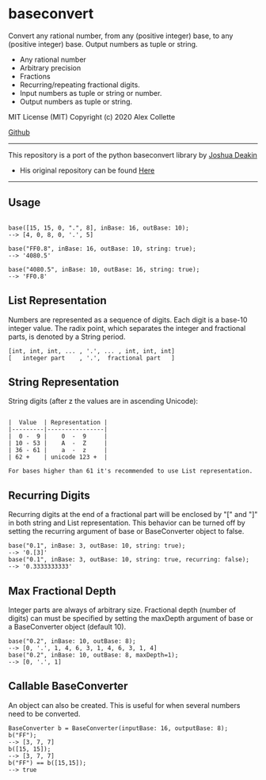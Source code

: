 # baseconvert
Convert any rational number, from any (positive integer) base, to any (positive integer) base. Output numbers as tuple or string.
- Any rational number
- Arbitrary precision
- Fractions
- Recurring/repeating fractional digits.
- Input numbers as tuple or string or number.
- Output numbers as tuple or string.

MIT License (MIT) Copyright (c) 2020 Alex Collette

[Github](https://github.com/randomdude583/baseconvert "GitHub Repo")

- - - - 
This repository is a port of the python baseconvert library by [Joshua Deakin](https://github.com/squdle "github/squdle")
- His original repository can be found [Here](https://github.com/squdle/baseconvert "squdle/baseconvert")
- - - -

## Usage
```// base(number, {inputBase=10, outputBase=10, maxDepth=10, string=false, recurring=true})

base([15, 15, 0, ".", 8], inBase: 16, outBase: 10);
--> [4, 0, 8, 0, '.', 5]

base("FF0.8", inBase: 16, outBase: 10, string: true);
--> '4080.5'

base("4080.5", inBase: 10, outBase: 16, string: true);
--> 'FF0.8'
```

## List Representation
Numbers are represented as a sequence of digits. Each digit is a base-10 integer value. The radix point, which separates the integer and fractional parts, is denoted by a String period.

``` 
[int, int, int, ... , '.', ... , int, int, int]
[   integer part    , '.',  fractional part   ]
```

## String Representation
String digits (after z the values are in ascending Unicode):
```0123456789ABCDEFGHIJKLMNOPQRSTUVWXYZabcdefghijklmnopqrstuvwxyz

|  Value  | Representation |
|---------|----------------|
|  0 -  9 |    0  -  9     |
| 10 - 53 |    A  -  Z     |
| 36 - 61 |    a  -  z     |
| 62 +    | unicode 123 +  |

For bases higher than 61 it's recommended to use List representation.
```

## Recurring Digits
Recurring digits at the end of a fractional part will be enclosed by "[" and "]" in both string and List representation. This behavior can be turned off by setting the recurring argument of base or BaseConverter object to false.
```
base("0.1", inBase: 3, outBase: 10, string: true);
--> '0.[3]'
base("0.1", inBase: 3, outBase: 10, string: true, recurring: false);
--> '0.3333333333'
```

## Max Fractional Depth
Integer parts are always of arbitrary size. Fractional depth (number of digits) can must be specified by setting the maxDepth argument of base or a BaseConverter object (default 10).
```
base("0.2", inBase: 10, outBase: 8);
--> [0, '.', 1, 4, 6, 3, 1, 4, 6, 3, 1, 4]
base("0.2", inBase: 10, outBase: 8, maxDepth=1);
--> [0, '.', 1]
```

## Callable BaseConverter
An object can also be created. This is useful for when several numbers need to be converted.
```
BaseConverter b = BaseConverter(inputBase: 16, outputBase: 8);
b("FF");
--> [3, 7, 7]
b([15, 15]);
--> [3, 7, 7]
b("FF") == b([15,15]);
--> true
```
